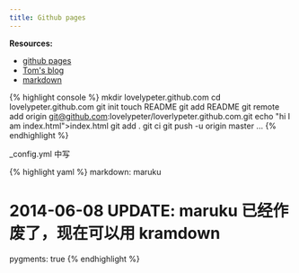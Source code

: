 ```yaml
---
title: Github pages
---
```

__Resources:__

- [github pages](http://pages.github.com/)
- [Tom's blog](http://tom.preston-werner.com/2008/11/17/blogging-like-a-hacker.html)
- [markdown](http://daringfireball.net/projects/markdown/)

{% highlight console %}
mkdir lovelypeter.github.com
cd lovelypeter.github.com
git init
touch README
git add README
git remote add origin git@github.com:lovelypeter/loverlypeter.github.com.git
echo "hi I am index.html">index.html
git add .
git ci
git push -u origin master
...
{% endhighlight %}

_config.yml 中写

{% highlight yaml %}
markdown: maruku
# 2014-06-08 UPDATE: maruku 已经作废了，现在可以用 kramdown
pygments: true
{% endhighlight %}

